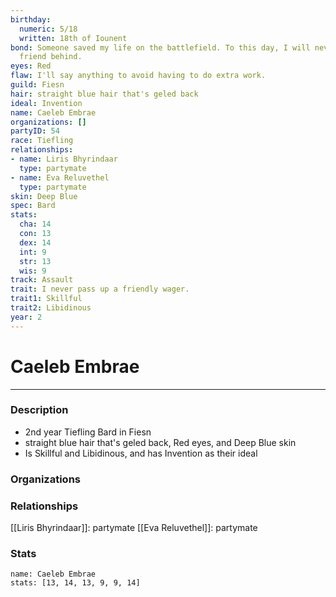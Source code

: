 ```yaml
---
birthday:
  numeric: 5/18
  written: 18th of Iounent
bond: Someone saved my life on the battlefield. To this day, I will never leave a
  friend behind.
eyes: Red
flaw: I'll say anything to avoid having to do extra work.
guild: Fiesn
hair: straight blue hair that's geled back
ideal: Invention
name: Caeleb Embrae
organizations: []
partyID: 54
race: Tiefling
relationships:
- name: Liris Bhyrindaar
  type: partymate
- name: Eva Reluvethel
  type: partymate
skin: Deep Blue
spec: Bard
stats:
  cha: 14
  con: 13
  dex: 14
  int: 9
  str: 13
  wis: 9
track: Assault
trait: I never pass up a friendly wager.
trait1: Skillful
trait2: Libidinous
year: 2
---
```

# Caeleb Embrae
---
### Description
- 2nd year Tiefling Bard in Fiesn
- straight blue hair that's geled back, Red eyes, and Deep Blue skin
- Is Skillful and Libidinous, and has Invention as their ideal

### Organizations
### Relationships
[[Liris Bhyrindaar]]: partymate
[[Eva Reluvethel]]: partymate
### Stats
```statblock
name: Caeleb Embrae
stats: [13, 14, 13, 9, 9, 14]
```